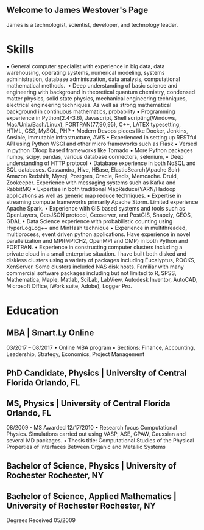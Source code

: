 ## Welcome to James Westover's Page

James is a technologist, scientist, developer, and technology leader.

# Skills
•	General computer specialist with experience in big data, data warehousing, operating systems, numerical modeling, systems administration, database administration, data analysis, computational mathematical methods. 
•	Deep understanding of basic science and engineering with background in theoretical quantum chemistry, condensed matter physics, solid state physics, mechanical engineering techniques, electrical engineering techniques. As well as strong mathematical background in continuous mathematics, probability
•	Programming experience in Python(2.4-3.6), Javascript, Shell scripting(Windows, Mac/Unix/Bash/Linux), FORTRAN(77,90,95), C++, LATEX typesetting, HTML, CSS, MySQL, PHP
•	Modern Devops pieces like Docker, Jenkins, Ansible, Immutable infrastructure, AWS
•	Experienced in setting up RESTful API using Python WSGI and other micro frameworks such as Flask
•	Versed in python IOloop based frameworks like Tornado
•	More Python packages numpy, scipy, pandas, various database connectors, selenium,
•	Deep understanding of HTTP protocol
•	Database experience in both NoSQL and SQL databases. Cassandra, Hive, HBase, ElasticSearch(Apache Solr) Amazon Redshift, Mysql, Postgres, Oracle, Redis, Memcache. Druid, Zookeeper. Experience with messaging systems such as Kafka and RabbitMQ
•	Expertise in both traditional MapReduce/YARN/Hadoop applications as well as generic map reduce techniques.
•	Expertise in streaming compute frameworks primarily Apache Storm. Limited experience Apache Spark.
•	Experience with GIS based systems and tools such as OpenLayers, GeoJSON protocol, Geoserver, and PostGIS, Shapely, GEOS, GDAL
•	Data Science experience with probabilistic counting using HyperLogLog++ and MinHash technique
•	Experience in multithreaded, multiprocess, event driven python applications. Have experience in novel parallelization and MPI(MPICH2, OpenMPI and OMP) in both Python and FORTRAN.
•	Experience in constructing computer clusters including a private cloud in a small enterprise situation. I have built both disked and diskless clusters using a variety of packages including Eucalyptus, ROCKS, XenServer. Some clusters included NAS disk hosts.
Familiar with many commercial software packages including but not limited to R, SPSS, Mathematica, Maple, Matlab, SciLab, LabView, Autodesk Inventor, AutoCAD, Microsoft Office, iWork suite, Adobe), Logger Pro.

# Education

## MBA | Smart.Ly	Online
03/2017 – 08/2017
•	Online MBA program 
•	Sections: Finance, Accounting, Leadership, Strategy, Economics, Project Management

## PhD Candidate, Physics | University of Central Florida	Orlando, FL
## MS, Physics | University of Central Florida	Orlando, FL
08/2009 - MS Awarded 12/17/2010
•	Research focus Computational Physics. Simulations carried out using VASP, ASE, GPAW, Gaussian and several MD packages.
•	Thesis title: Computational Studies of the Physical Properties of Interfaces Between Organic and Metallic Systems

## Bachelor of Science, Physics | University of Rochester	Rochester, NY
## Bachelor of Science, Applied Mathematics | University of Rochester	Rochester, NY
Degrees Received 05/2009
